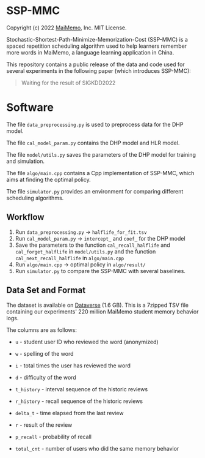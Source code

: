 # SSP-MMC

Copyright (c) 2022 [MaiMemo](https://www.maimemo.com/), Inc. MIT License.

Stochastic-Shortest-Path-Minimize-Memorization-Cost (SSP-MMC) is a spaced repetition scheduling algorithm used to help learners remember more words in MaiMemo, a language learning application in China.

This repository contains a public release of the data and code used for several experiments in the following paper (which introduces SSP-MMC):

> Waiting for the result of SIGKDD2022

# Software

The file `data_preprocessing.py` is used to preprocess data for the DHP model.

The file `cal_model_param.py` contains the DHP model and HLR model.

The file `model/utils.py` saves the parameters of the DHP model for training and simulation.

The file `algo/main.cpp` contains a Cpp implementation of SSP-MMC, which aims at finding the optimal policy.

The file `simulator.py` provides an environment for comparing different scheduling algorithms.

## Workflow

1. Run `data_preprocessing.py` -> `halflife_for_fit.tsv`
2. Run `cal_model_param.py` -> `intercept_` and `coef_` for the DHP model
3. Save the parameters to the function `cal_recall_halflife` and ` cal_forget_halflife` in  `model/utils.py` and the function `cal_next_recall_halflife` in `algo/main.cpp`
4. Run `algo/main.cpp` -> optimal policy in `algo/result/`
5. Run `simulator.py` to compare the SSP-MMC with several baselines.

## Data Set and Format

The dataset is available on [Dataverse](https://doi.org/10.7910/DVN/VAGUL0) (1.6 GB). This is a 7zipped TSV file containing our experiments' 220 million MaiMemo student memory behavior logs.

The columns are as follows:

- `u` - student user ID who reviewed the word (anonymized)
- `w` - spelling of the word 

- `i` - total times the user has reviewed the word
- `d` - difficulty of the word
- `t_history` - interval sequence of the historic reviews
- `r_history` - recall sequence of the historic reviews
- `delta_t` - time elapsed from the last review
- `r` - result of the review
- `p_recall` - probability of recall
- `total_cnt` - number of users who did the same memory behavior